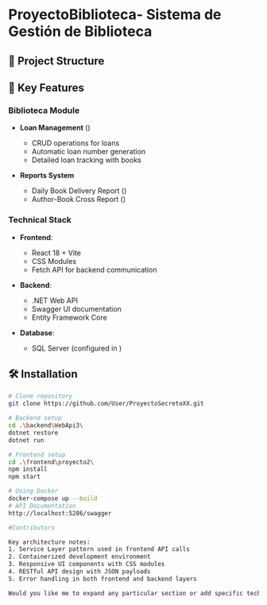 # ProyectoBiblioteca- Sistema de Gestión de Biblioteca

## 🚀 Project Structure

## 🔧 Key Features

### Biblioteca Module
- **Loan Management** (<mcsymbol name="PrestamoPage" filename="PrestamoPage.jsx" path="frontend/proyecto2/src/page/biblioteca/ComplexPage/PrestamoPage.jsx" startline="14" type="function"/></mcsymbol>)
  - CRUD operations for loans
  - Automatic loan number generation
  - Detailed loan tracking with books

- **Reports System**
  - Daily Book Delivery Report (<mcsymbol name="ReporteLibrosPorDia" filename="ReporteLibrosPorDia.jsx" path="frontend/proyecto2/src/page/biblioteca/ComplexPage/ReporteLibrosPorDia.jsx" startline="7" type="function"/></mcsymbol>)
  - Author-Book Cross Report (<mcsymbol name="ReporteCruzado" filename="ReporteCruzado.jsx" path="frontend/proyecto2/src/page/biblioteca/ComplexPage/ReporteCruzado.jsx" startline="7" type="function"/></mcsymbol>)

### Technical Stack
- **Frontend**: 
  - React 18 + Vite
  - CSS Modules
  - Fetch API for backend communication

- **Backend**:
  - .NET Web API
  - Swagger UI documentation
  - Entity Framework Core

- **Database**:
  - SQL Server (configured in <mcfile name="init-db.sql" path="init-db.sql"/></mcfile>)

## 🛠️ Installation

```bash
# Clone repository
git clone https://github.com/User/ProyectoSecretoXX.git

# Backend setup
cd .\backend\WebApi3\
dotnet restore
dotnet run

# Frontend setup
cd .\frontend\proyecto2\
npm install
npm start

# Using Docker
docker-compose up --build
# API Documentation
http://localhost:5286/swagger

#Contributors

Key architecture notes:
1. Service Layer pattern used in frontend API calls
2. Containerized development environment
3. Responsive UI components with CSS modules
4. RESTful API design with JSON payloads
5. Error handling in both frontend and backend layers

Would you like me to expand any particular section or add specific technical details?